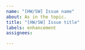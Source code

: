 ```yaml
---
name: "[HW/SW] Issue name"
about: As in the topic.
title: "[HW/SW] Issue title"
labels: enhancement
assignees: 

---
```




